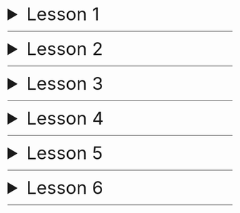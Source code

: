  <details>
<summary style="font-size:40px;">Lesson 1</summary>

1. PostgreSQL ni o'zingizni komputeringizga o'rnating.
2. PSQL ga ulangan xolda postgreSQL ni versiyasini tekshiring `select version();`

</details>

------

<details>
<summary style="font-size:40px;">Lesson 2</summary>

1. **PSQL yordamida.** AuthUser degan table kiriting va ushbu tableda
    * id
    * username
    * email
    * phone
    * age

   degan columnlari bo'lsin va ushbu table ustida `insert, select, update, delete` querylarini ishlating
2. Yuqoridagi 👆 tabledagi username uchun **unique** va email uchun **unique not null** constraint lar qo'shing.
3. **Todo** degan Table yarating (id, title, owner_id) degan column lari bilan va ushbu **owner_id** ni **AuthUser** ga
   **foreign key** bilan uleng.

</details>

------

<details>
<summary style="font-size:40px;">Lesson 3</summary>

1. **PSQL yordamida.** AuthUser degan table kiriting va ushbu tableda
    * id -> _uuid_
    * username -> _varchar_
    * email -> _varchar_
    * phone -> _varchar_
    * age -> _int_
    * role -> _enum type_

   degan columnlari bo'lsin va ushbu table ustida `insert, select, update, delete` querylarini ishlating

# www.hackerrank.com dagi 👇 masalarni yeching

3. https://www.hackerrank.com/challenges/revising-the-select-query/problem
4. https://www.hackerrank.com/challenges/select-all-sql/problem
5. https://www.hackerrank.com/challenges/japanese-cities-name/problem
6. https://www.hackerrank.com/challenges/weather-observation-station-1/problem

</details>

------

<details>
<summary style="font-size:40px;">Lesson 4</summary>

# www.hackerrank.com dagi 👇 masalarni yeching

1. https://www.hackerrank.com/challenges/weather-observation-station-1/problem
2. https://www.hackerrank.com/challenges/more-than-75-marks/problem
3. https://www.hackerrank.com/challenges/name-of-employees/problem

</details>


------
<details>
<summary style="font-size:40px;">Lesson 5</summary>

Qandaydir table yarating unda **mail**, **phone**, **password** degan column lari bo'lsin.
* **mail** - strong mail check bo'lsin 
* **phone** - `998 + 71, 87, 88, 90, 91, 93, 94, 99 + 7` ta raqamga tekshiradigan bo'lsin 
* **password**  - xech bo'lmaganda 1 ta kichik harf, 1 ta katta harf, 1 ta kichik raqam va xech bo'lmaganda `@#$%*()` belgilardan 1 ta bo'lsin va uzunligi 8 ta dan uzun bo'lsin.

</details>

------
<details>
<summary style="font-size:40px;">Lesson 6</summary>

Qandaydir table yarating unda **mail**, **phone**, **password** degan column lari bo'lsin.
* **mail** - strong mail check bo'lsin 
* **phone** - `998 + 71, 87, 88, 90, 91, 93, 94, 99 + 7` ta raqamga tekshiradigan bo'lsin 
* **password**  - xech bo'lmaganda 1 ta kichik harf, 1 ta katta harf, 1 ta kichik raqam va xech bo'lmaganda `@#$%*()` belgilardan 1 ta bo'lsin va uzunligi 8 ta dan uzun bo'lsin.

</details>

------


